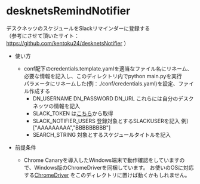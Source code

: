 # desknetsRemindNotifier
デスクネッツのスケジュールをSlackリマインダーに登録する  
（参考にさせて頂いたサイト：https://github.com/kentoku24/desknetsNotifier ）

- 使い方
  * conf配下のcredentials.template.yamlを適当なファイル名にリネーム、必要な情報を記入し、このディレクトリ内でpython main.pyを実行  
    パラメータにリネームした(例：./conf/credentials.yaml)を設定、ファイル作成する  
    - DN_USERNAME DN_PASSWORD DN_URL これらには自分のデスクネッツの情報を記入
    - SLACK_TOKEN は[こちら](https://api.slack.com/custom-integrations/legacy-tokens)から取得
    - SLACK_NOTIFIER_USERS 登録対象とするSLACKUSERを記入 例）["AAAAAAAAA","BBBBBBBBB"]
    - SEARCH_STRING 対象とするスケジュールタイトルを記入
    
- 前提条件
  * Chrome Canaryを導入したWindows端末で動作確認をしていますので、Windows版のChromeDriverを同梱しています。
  お使いのOSに対応する[ChromeDriver](https://sites.google.com/a/chromium.org/chromedriver/) をこのディレクトリに置けば動くかもしれません。
  
  
